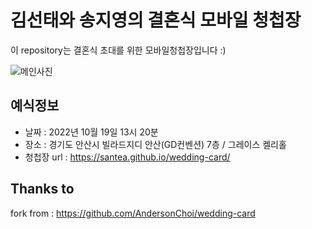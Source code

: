 # 김선태와 송지영의 결혼식 모바일 청첩장

이 repository는 결혼식 초대를 위한 모바일청첩장입니다 :)

![메인사진](https://github.com/santea/wedding-card/raw/master/docs/images/pic2.jpeg)

## 예식정보

* 날짜 : 2022년 10월 19일 13시 20분
* 장소 : 경기도 안산시 빌라드지디 안산(GD컨벤션) 7층 / 그레이스 켈리홀
* 청첩장 url : https://santea.github.io/wedding-card/


## Thanks to
fork from : https://github.com/AndersonChoi/wedding-card